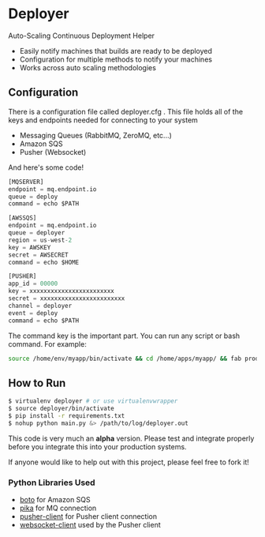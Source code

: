 # Deployer

Auto-Scaling Continuous Deployment Helper


 * Easily notify machines that builds are ready to be deployed
 * Configuration for multiple methods to notify your machines
 * Works across auto scaling methodologies


## Configuration

There is a configuration file called deployer.cfg . This file holds all of the keys and endpoints needed for connecting to your system

 * Messaging Queues (RabbitMQ, ZeroMQ, etc...)
 * Amazon SQS
 * Pusher (Websocket)

And here's some code!

```python
[MQSERVER]
endpoint = mq.endpoint.io
queue = deploy
command = echo $PATH

[AWSSQS]
endpoint = mq.endpoint.io
queue = deployer
region = us-west-2
key = AWSKEY
secret = AWSECRET
command = echo $HOME

[PUSHER]
app_id = 00000
key = xxxxxxxxxxxxxxxxxxxxxxxx
secret = xxxxxxxxxxxxxxxxxxxxxxxx
channel = deployer
event = deploy
command = echo $PATH
```

The command key is the important part. You can run any script or bash command. For example:
```bash
source /home/env/myapp/bin/activate && cd /home/apps/myapp/ && fab production >> /var/log/fabric/cron.log 2>&1
```

## How to Run
```bash
$ virtualenv deployer # or use virtualenvwrapper
$ source deployer/bin/activate
$ pip install -r requirements.txt
$ nohup python main.py &> /path/to/log/deployer.out
```

This code is very much an __alpha__ version. Please test and integrate properly before you integrate this into your production systems. 

If anyone would like to help out with this project, please feel free to fork it!

### Python Libraries Used

 * [boto](https://github.com/boto/boto) for Amazon SQS
 * [pika](https://github.com/pika/pika) for MQ connection
 * [pusher-client](https://github.com/ekulyk/PythonPusherClient) for Pusher client connection
 * [websocket-client](https://github.com/liris/websocket-client) used by the Pusher client
